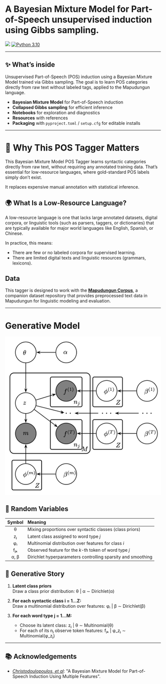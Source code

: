 # A Bayesian Mixture Model for Part-of-Speech unsupervised induction using Gibbs sampling.
![](https://img.shields.io/badge/version-v1.0.0-brightgreen.svg)
[![Python 3.10](https://img.shields.io/badge/python-3.10-brightgreen.svg)](https://www.python.org/downloads/release/python-3/)


---

## ✨ What’s inside

Unsupervised Part-of-Speech (POS) induction using a Bayesian Mixture Model trained via Gibbs sampling. The goal is to learn POS categories directly from raw text without labeled tags, applied to the Mapudungun language.

- **Bayesian Mixture Model** for Part-of-Speech induction  
- **Collapsed Gibbs sampling** for efficient inference  
- **Notebooks** for exploration and diagnostics  
- **Resources** with references
- **Packaging** with `pyproject.toml` / `setup.cfg` for editable installs

---

# 🧩 Why This POS Tagger Matters

This Bayesian Mixture Model POS Tagger learns syntactic categories directly from raw text, without requiring any annotated training data.
That’s essential for low-resource languages, where gold-standard POS labels simply don’t exist.

It replaces expensive manual annotation with statistical inference.

## 🌍 What Is a Low-Resource Language?

A low-resource language is one that lacks large annotated datasets, digital corpora, or linguistic tools (such as parsers, taggers, or dictionaries) that are typically available for major world languages like English, Spanish, or Chinese.

In practice, this means:

- There are few or no labeled corpora for supervised learning.
- There are limited digital texts and linguistic resources (grammars, lexicons).

## Data

This tagger is designed to work with the [**Mapudungun Corpus**](https://github.com/lqrz/mapudungun-corpus), a companion dataset repository that provides preprocessed text data in Mapudungun for linguistic modeling and evaluation.

--- 

# Generative Model

![Plate diagram](docs/plate_diagram.png)

## 🔹 Random Variables

| Symbol | Meaning |
|:-------:|:---------|
| θ | Mixing proportions over syntactic classes (class priors) |
| zⱼ | Latent class assigned to word type *j* |
| φᵢ | Multinomial distribution over features for class *i* |
| fⱼₖ | Observed feature for the *k*-th token of word type *j* |
| α, β | Dirichlet hyperparameters controlling sparsity and smoothing |

## 🔹 Generative Story

1. **Latent class priors**  
   Draw a class prior distribution:  θ | α  ∼ Dirichlet(α)

2. **For each syntactic class i = 1...Z:**  
   Draw a multinomial distribution over features:  φᵢ | β ∼ Dirichlet(β)

3. **For each word type j = 1...M:**
   - Choose its latent class:  zⱼ | θ ∼ Multinomial(θ)
   - For each of its nⱼ observe token features:  fⱼₖ | φ_zⱼ ∼ Multinomial(φ_zⱼ)

---

## 📚 Acknowledgements

* [_Christodoulopoulos, et al_](resources/a_bayesian_mixture_model_for_pos_induction_using_multiple_features.pdf): "A Bayesian Mixture Model for Part-of-Speech Induction Using Multiple Features".
